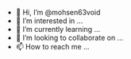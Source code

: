 - 👋 Hi, I’m @mohsen63void
- 👀 I’m interested in ...
- 🌱 I’m currently learning ...
- 💞️ I’m looking to collaborate on ...
- 📫 How to reach me ...

<!---
mohsen63void/mohsen63void is a ✨ special ✨ repository because its `README.md` (this file) appears on your GitHub profile.
You can click the Preview link to take a look at your changes.
--->
